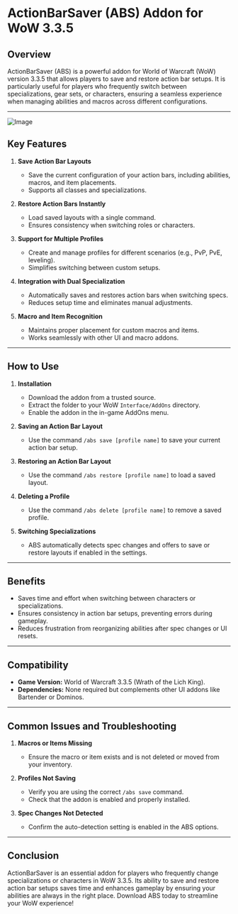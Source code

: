 # ActionBarSaver (ABS) Addon for WoW 3.3.5

## Overview
ActionBarSaver (ABS) is a powerful addon for World of Warcraft (WoW) version 3.3.5 that allows players to save and restore action bar setups. It is particularly useful for players who frequently switch between specializations, gear sets, or characters, ensuring a seamless experience when managing abilities and macros across different configurations.

---

![Image](https://github.com/user-attachments/assets/f0f62729-5e50-4440-815e-9dd7292617e7)

## Key Features

1. **Save Action Bar Layouts**
   - Save the current configuration of your action bars, including abilities, macros, and item placements.
   - Supports all classes and specializations.

2. **Restore Action Bars Instantly**
   - Load saved layouts with a single command.
   - Ensures consistency when switching roles or characters.

3. **Support for Multiple Profiles**
   - Create and manage profiles for different scenarios (e.g., PvP, PvE, leveling).
   - Simplifies switching between custom setups.

4. **Integration with Dual Specialization**
   - Automatically saves and restores action bars when switching specs.
   - Reduces setup time and eliminates manual adjustments.

5. **Macro and Item Recognition**
   - Maintains proper placement for custom macros and items.
   - Works seamlessly with other UI and macro addons.

---

## How to Use

1. **Installation**
   - Download the addon from a trusted source.
   - Extract the folder to your WoW `Interface/AddOns` directory.
   - Enable the addon in the in-game AddOns menu.

2. **Saving an Action Bar Layout**
   - Use the command `/abs save [profile name]` to save your current action bar setup.

3. **Restoring an Action Bar Layout**
   - Use the command `/abs restore [profile name]` to load a saved layout.

4. **Deleting a Profile**
   - Use the command `/abs delete [profile name]` to remove a saved profile.

5. **Switching Specializations**
   - ABS automatically detects spec changes and offers to save or restore layouts if enabled in the settings.

---

## Benefits

- Saves time and effort when switching between characters or specializations.
- Ensures consistency in action bar setups, preventing errors during gameplay.
- Reduces frustration from reorganizing abilities after spec changes or UI resets.

---

## Compatibility

- **Game Version:** World of Warcraft 3.3.5 (Wrath of the Lich King).
- **Dependencies:** None required but complements other UI addons like Bartender or Dominos.

---

## Common Issues and Troubleshooting

1. **Macros or Items Missing**
   - Ensure the macro or item exists and is not deleted or moved from your inventory.

2. **Profiles Not Saving**
   - Verify you are using the correct `/abs save` command.
   - Check that the addon is enabled and properly installed.

3. **Spec Changes Not Detected**
   - Confirm the auto-detection setting is enabled in the ABS options.

---

## Conclusion
ActionBarSaver is an essential addon for players who frequently change specializations or characters in WoW 3.3.5. Its ability to save and restore action bar setups saves time and enhances gameplay by ensuring your abilities are always in the right place. Download ABS today to streamline your WoW experience!


